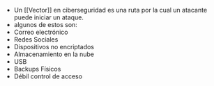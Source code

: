 - Un [[Vector]] en ciberseguridad es una ruta por la cual un atacante puede iniciar un ataque.
- algunos de estos son:
- Correo electrónico
- Redes Sociales
- Dispositivos no encriptados
- Almacenamiento en la nube
- USB
- Backups Físicos
- Débil control de acceso